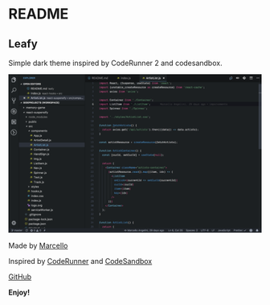 # README

## Leafy

Simple dark theme inspired by CodeRunner 2 and codesandbox.

![here's how it looks like](https://raw.githubusercontent.com/mclngl/leafy/master/Screen.png)

Made by [Marcello](https://github.com/mclngl)

Inspired by [CodeRunner](https://coderunnerapp.com/) and [CodeSandbox](https://codesandbox.io)

[GitHub](https://github.com/mclngl/leafy)

**Enjoy!**
